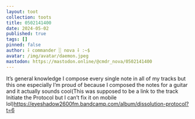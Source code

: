 ```yaml
---
layout: toot
collection: toots
title: 0502141400
date: 2024-05-02
published: true
tags: []
pinned: false
author: ⸸ commander ░ nova ⸸ :~$
avatar: /img/avatar/daemon.jpeg
mastodon: https://mastodon.online/@cmdr_nova/0502141400
---
```


It’s general knowledge I compose every single note in all of my tracks but this one especially I’m proud of because I composed the notes for a guitar and it actually sounds cool(This was supposed to be a link to the track Initiate the Protocol but I can’t fix it on mobile lol)https://eyeshadow2600fm.bandcamp.com/album/dissolution-protocol?t=6
